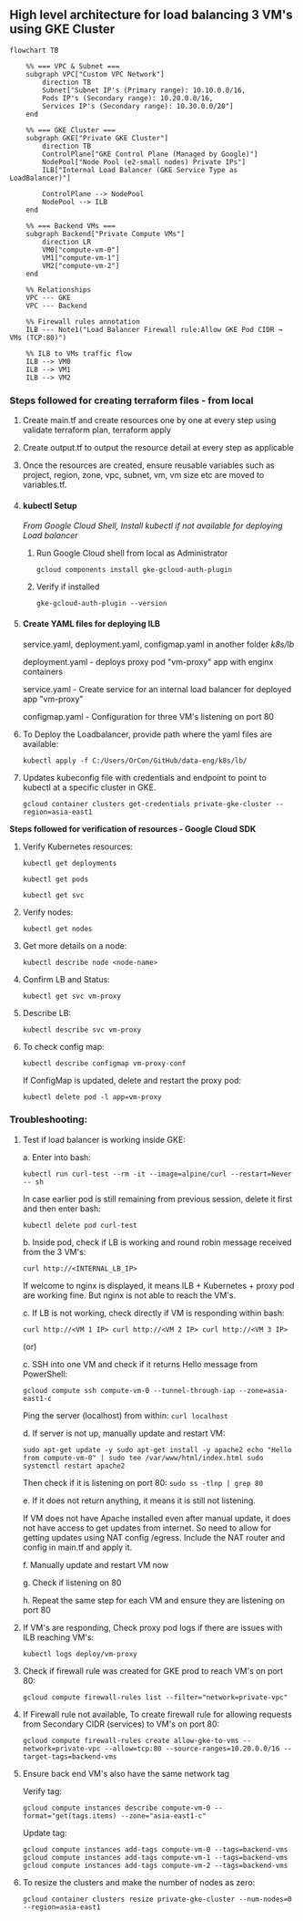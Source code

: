 ## High level architecture for load balancing 3 VM's using GKE Cluster

```mermaid
flowchart TB

    %% === VPC & Subnet ===
    subgraph VPC["Custom VPC Network"]
        direction TB
        Subnet["Subnet IP's (Primary range): 10.10.0.0/16, 
        Pods IP's (Secondary range): 10.20.0.0/16, 
        Services IP's (Secondary range): 10.30.0.0/20"]
    end

    %% === GKE Cluster ===
    subgraph GKE["Private GKE Cluster"]
        direction TB
        ControlPlane["GKE Control Plane (Managed by Google)"]
        NodePool["Node Pool (e2-small nodes) Private IPs"]
        ILB["Internal Load Balancer (GKE Service Type as LoadBalancer)"]

        ControlPlane --> NodePool
        NodePool --> ILB
    end

    %% === Backend VMs ===
    subgraph Backend["Private Compute VMs"]
        direction LR
        VM0["compute-vm-0"]
        VM1["compute-vm-1"]
        VM2["compute-vm-2"]
    end

    %% Relationships
    VPC --- GKE
    VPC --- Backend

    %% Firewall rules annotation
    ILB --- Note1("Load Balancer Firewall rule:Allow GKE Pod CIDR → VMs (TCP:80)")

    %% ILB to VMs traffic flow
    ILB --> VM0
    ILB --> VM1
    ILB --> VM2
```




### Steps followed for creating terraform files - from local
1. Create main.tf and create resources one by one at every step using validate terraform plan, terraform apply

2. Create output.tf to output the resource detail at every step as applicable

3. Once the resources are created, ensure reusable variables such as project, region, zone, vpc, subnet, vm, vm size etc are moved to variables.tf. 

4. #### kubectl Setup

    *From Google Cloud Shell, Install kubectl if not available for deploying Load balancer*

    1. Run Google Cloud shell from local as Administrator

        `gcloud components install gke-gcloud-auth-plugin`

    2. Verify if installed

        `gke-gcloud-auth-plugin --version`


5. #### Create YAML files for deploying ILB

    service.yaml, deployment.yaml, configmap.yaml in another folder *k8s/lb*

    deployment.yaml - deploys proxy pod "vm-proxy" app with enginx containers 

    service.yaml - Create service for an internal load balancer for deployed app "vm-proxy"

    configmap.yaml - Configuration for three VM's listening on port 80


6. To Deploy the Loadbalancer, provide path where the yaml files are    available:

    `kubectl apply -f C:/Users/OrCon/GitHub/data-eng/k8s/lb/`


7. Updates kubeconfig file with credentials and endpoint to point to kubectl at a specific cluster in GKE.

    `gcloud container clusters get-credentials private-gke-cluster --region=asia-east1`


**Steps followed for verification of resources - Google Cloud SDK**

1. Verify Kubernetes resources:

    `kubectl get deployments`

    `kubectl get pods`

    `kubectl get svc`

2. Verify nodes:

    `kubectl get nodes`

3. Get more details on a node:

    `kubectl describe node <node-name>`

4. Confirm LB and Status:

    `kubectl get svc vm-proxy`

5. Describe LB:

    `kubectl describe svc vm-proxy`

6. To check config map:

    `kubectl describe configmap vm-proxy-conf`

    If ConfigMap is updated, delete and restart the proxy pod:

    `kubectl delete pod -l app=vm-proxy`


### Troubleshooting:

1. Test if load balancer is working inside GKE:

    a. Enter into bash:

    `kubectl run curl-test --rm -it --image=alpine/curl --restart=Never -- sh`

    In case earlier pod is still remaining from previous session, delete it first and then enter bash:

    `kubectl delete pod curl-test`

    b. Inside pod, check if LB is working and round robin message received from the 3 VM's:

    `curl http://<INTERNAL_LB_IP>`

    If welcome to nginx is displayed, it means ILB + Kubernetes + proxy pod are working fine. But nginx is not able to reach the VM's.

    c. If LB is not working, check directly if VM is responding within bash:

    `curl http://<VM 1 IP>
    curl http://<VM 2 IP>
    curl http://<VM 3 IP>`

    (or)

    c. SSH into one VM and check if it returns Hello message from PowerShell:

    `gcloud compute ssh compute-vm-0 --tunnel-through-iap --zone=asia-east1-c`

    Ping the server (localhost) from within:
    `curl localhost`

    d. If server is not up, manually update and restart VM:

    `sudo apt-get update -y
    sudo apt-get install -y apache2
    echo "Hello from compute-vm-0" | sudo tee /var/www/html/index.html
    sudo systemctl restart apache2`

    Then check if it is listening on port 80:
    `sudo ss -tlnp | grep 80`

    e. If it does not return anything, it means it is still not listening.

    If VM does not have Apache installed even after manual update, it does not have access to get updates from internet. So need to allow for getting updates using NAT config /egress. Include the NAT router and config in main.tf and apply it.

    f. Manually update and restart VM now

    g. Check if listening on 80

    h. Repeat the same step for each VM and ensure they are listening on port 80


2. If VM's are responding, Check proxy pod logs if there are issues with ILB reaching VM's:

    `kubectl logs deploy/vm-proxy`


3. Check if firewall rule was created for GKE prod to reach VM's on port 80:

    `gcloud compute firewall-rules list --filter="network=private-vpc"`

4. If Firewall rule not available, To create firewall rule for allowing requests from Secondary CIDR (services) to VM's on port 80:

    `gcloud compute firewall-rules create allow-gke-to-vms --network=private-vpc --allow=tcp:80 --source-ranges=10.20.0.0/16 --target-tags=backend-vms`


5. Ensure back end VM's also have the same network tag

    Verify tag:

    `gcloud compute instances describe compute-vm-0 --format="get(tags.items) --zone="asia-east1-c"`

    Update tag:

    `gcloud compute instances add-tags compute-vm-0 --tags=backend-vms`
    `gcloud compute instances add-tags compute-vm-1 --tags=backend-vms`
    `gcloud compute instances add-tags compute-vm-2 --tags=backend-vms`


6. To resize the clusters and make the number of nodes as zero:

    `gcloud container clusters resize private-gke-cluster --num-nodes=0 --region=asia-east1`
